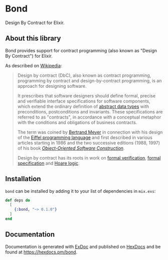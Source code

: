 # Bond

Design By Contract for Elixir.

## About this library

Bond provides support for contract programming (also known as
"Design By Contract") for Elixir.

As described on [Wikipedia](https://en.wikipedia.org/wiki/Design_by_contract):

> Design by contract (DbC), also known as contract programming, programming by
> contract and design-by-contract programming, is an approach for designing
> software.
>
> It prescribes that software designers should define formal, precise and
> verifiable interface specifications for software components, which extend the
> ordinary definition of
> [abstract data types](https://en.wikipedia.org/wiki/Abstract_data_type) with
> preconditions, postconditions and invariants. These specifications are referred
> to as "contracts", in accordance with a conceptual metaphor with the conditions
> and obligations of business contracts.
>
> The term was coined by
> [Bertrand Meyer](https://en.wikipedia.org/wiki/Bertrand_Meyer) in connection
> with his design of the
> [Eiffel programming language](https://en.wikipedia.org/wiki/Eiffel_(programming_language))
> and first described in various articles starting in 1986 and the two successive
> editions (1988, 1997) of his book
> [_Object-Oriented Software Construction_](https://en.wikipedia.org/wiki/Object-Oriented_Software_Construction).
>
> Design by contract has its roots in work on
> [formal verification](https://en.wikipedia.org/wiki/Formal_verification),
> [formal specification](https://en.wikipedia.org/wiki/Formal_specification) and
> [Hoare logic](https://en.wikipedia.org/wiki/Hoare_logic).

## Installation

`bond` can be installed by adding it to your list of dependencies in `mix.exs`:

```elixir
def deps do
  [
    {:bond, "~> 0.1.0"}
  ]
end
```

## Documentation

Documentation is generated with [ExDoc](https://github.com/elixir-lang/ex_doc)
and published on [HexDocs](https://hexdocs.pm/bond) and be found at
<https://hexdocs.pm/bond>.
